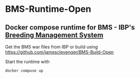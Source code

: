 # BMS-Runtime-Open

## Docker compose runtime for BMS - IBP's [Breeding Management System](https://github.com/IntegratedBreedingPlatform)

Get the BMS war files from IBP or build using https://github.com/jamesclevenger/BMS-Build-Open

Start the runtime with
```bash
docker compose up
```
